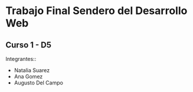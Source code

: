 # Trabajo Final Sendero del Desarrollo Web
## Curso 1 - D5

Integrantes::
- Natalia Suarez
- Ana Gomez
- Augusto Del Campo
